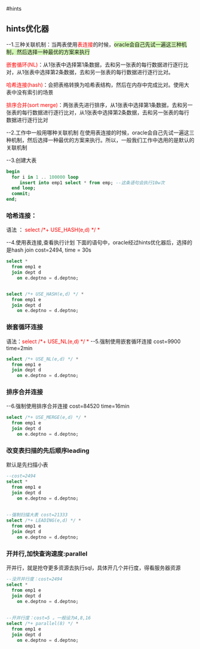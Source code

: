 #hints
## hints优化器
--1.三种关联机制：当两表使用<font color="#ff0000">表连接</font>的时候，<span style="background:#d3f8b6">oracle会自己先试一遍这三种机制，然后选择一种最优的方案来执行</span>

<font color="#ff0000">嵌套循环(NL)</font>：从1张表中选择第1条数据，去和另一张表的每行数据进行逐行比对，从1张表中选择第2条数据，去和另一张表的每行数据进行逐行比对。

<font color="#ff0000">哈希连接(hash)</font>：会把表格转换为哈希表结构，然后在内存中完成比对。使用大表中没有索引的场景

<font color="#ff0000">排序合并(sort merge)</font>：两张表先进行排序，从1张表中选择第1条数据，去和另一张表的每行数据进行逐行比对，从1张表中选择第2条数据，去和另一张表的每行数据进行逐行比对

--2.工作中一般用哪种关联机制
在使用表连接的时候，oracle会自己先试一遍这三种机制，然后选择一种最优的方案来执行。所以，一般我们工作中选用的是默认的关联机制



--3.创建大表
```sql
begin
  for i in 1 .. 100000 loop
     insert into emp1 select * from emp; --这条语句会执行10w次
  end loop;
  commit;
end;
```

### 哈希连接：
语法   ：<font color="#ff0000"> select /*+ USE_HASH(e,d) */ *  </font> 

--4.使用表连接,查看执行计划
下面的语句中，oracle经过hints优化器后，选择的是hash join cost=2494, time = 30s

```sql
select * 
  from emp1 e
  join dept d
    on e.deptno = d.deptno;


select /*+ USE_HASH(e,d) */ *     
  from emp1 e
  join dept d
    on e.deptno = d.deptno;
```

### 嵌套循环连接
语法：<font color="#ff0000">select /*+ USE_NL(e,d) */ * </font>
--5.强制使用嵌套循环连接  cost=9900      time=2min
```sql
select /*+ USE_NL(e,d) */ * 
  from emp1 e
  join dept d
    on e.deptno = d.deptno;

```

### 排序合并连接
--6.强制使用排序合并连接  cost=84520      time=16min
```sql
select /*+ USE_MERGE(e,d) */ * 
  from emp1 e
  join dept d
    on e.deptno = d.deptno;
```



### 改变表扫描的先后顺序leading
默认是先扫描小表

```sql
--cost=2494
select * 
  from emp1 e
  join dept d
    on e.deptno = d.deptno;
    
    
--强制扫描大表 cost=21333
select /*+ LEADING(e,d) */ * 
  from emp1 e
  join dept d
    on e.deptno = d.deptno;
```
    
    
### 开并行,加快查询速度:parallel
开并行，就是抢夺更多资源去执行sql，具体开几个并行度，得看服务器资源

```sql
--没开并行度：cost=2494
select * 
  from emp1 e
  join dept d
    on e.deptno = d.deptno;
    
    
--开并行度：cost=5 。一般设为4,8,16
select /*+ parallel(8) */ * 
  from emp1 e
  join dept d
    on e.deptno = d.deptno;
```
